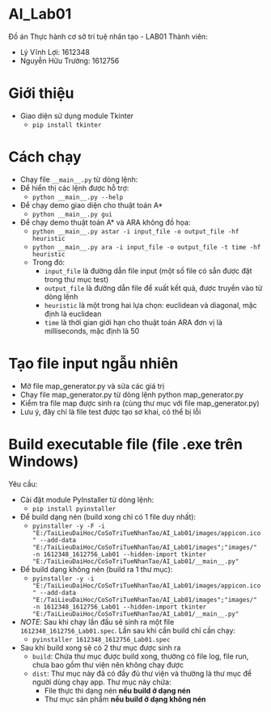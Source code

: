# AI_Lab01
Đồ án Thực hành cơ sở trí tuệ nhân tạo - LAB01
Thành viên:
- Lý Vĩnh Lợi: 1612348
- Nguyễn Hữu Trường: 1612756

# Giới thiệu
- Giao diện sử dụng module Tkinter
  - `pip install tkinter`

# Cách chạy
- Chạy file `__main__.py` từ dòng lệnh:
- Để hiển thị các lệnh được hỗ trợ:
  - `python __main__.py --help`
- Để chạy demo giao diện cho thuật toán A*
  - `python __main__.py gui`
- Để chạy demo thuật toán A* và ARA không đồ họa:
  - `python __main__.py astar -i input_file -o output_file -hf heuristic`
  - `python __main__.py ara -i input_file -o output_file -t time -hf heuristic`
  - Trong đó:
    - `input_file` là đường dẫn file input (một số file có sẵn được đặt trong thư mục test)
    - `output_file` là đường dẫn file để xuất kết quả, được truyền vào từ dòng lệnh
    - `heuristic` là một trong hai lựa chọn: euclidean và diagonal, mặc định là euclidean
    - `time` là thời gian giới hạn cho thuật toán ARA đơn vị là milliseconds, mặc định là 50

# Tạo file input ngẫu nhiên
- Mở file map_generator.py và sửa các giá trị
- Chạy file map_generator.py từ dòng lệnh
	python map_generator.py
- Kiểm tra file map được sinh ra (cùng thư mục với file map_generator.py)
- Lưu ý, đây chỉ là file test được tạo sơ khai, có thể bị lỗi

# Build executable file (file .exe trên Windows)
Yêu cầu:
- Cài đặt module PyInstaller từ dòng lệnh:
  - `pip install pyinstaller`
- Để build dạng nén (build xong chỉ có 1 file duy nhất):
  - `pyinstaller -y -F -i "E:/TaiLieuDaiHoc/CoSoTriTueNhanTao/AI_Lab01/images/appicon.ico" --add-data "E:/TaiLieuDaiHoc/CoSoTriTueNhanTao/AI_Lab01/images";"images/" -n 1612348_1612756_Lab01 --hidden-import tkinter  "E:/TaiLieuDaiHoc/CoSoTriTueNhanTao/AI_Lab01/__main__.py"`
- Để build dạng không nén (build ra 1 thư mục):
  - `pyinstaller -y -i "E:/TaiLieuDaiHoc/CoSoTriTueNhanTao/AI_Lab01/images/appicon.ico" --add-data "E:/TaiLieuDaiHoc/CoSoTriTueNhanTao/AI_Lab01/images";"images/" -n 1612348_1612756_Lab01 --hidden-import tkinter  "E:/TaiLieuDaiHoc/CoSoTriTueNhanTao/AI_Lab01/__main__.py"`
- *NOTE*: Sau khi chạy lần đầu sẽ sinh ra một file `1612348_1612756_Lab01.spec`. Lần sau khi cần build chỉ cần chạy:
  - `pyinstaller 1612348_1612756_Lab01.spec`
- Sau khi build xong sẽ có 2 thư mục được sinh ra
  - `build`: Chứa thư mục được build xong, thường có file log, file run, chưa bao gồm thư viện nên không chạy được
  - `dist`: Thư mục này đã có đầy đủ thư viện và thường là thư mục để người dùng chạy app. Thư mục này chứa:
    - File thực thi dạng nén **nếu build ở dạng nén**
    - Thư mục sản phẩm **nếu build ở dạng không nén**